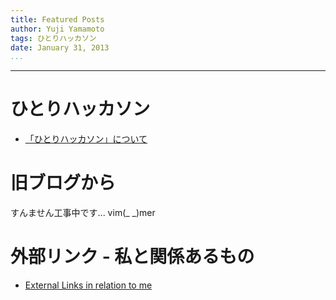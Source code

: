 ```yaml
---
title: Featured Posts
author: Yuji Yamamoto
tags: ひとりハッカソン
date: January 31, 2013
...
```

---

# ひとりハッカソン
- [「ひとりハッカソン」について]( /posts/2013-01-05-hitori-hackathon.html )

# 旧ブログから
すんません工事中です... vim(\_ \_)mer

# 外部リンク - 私と関係あるもの
- [External Links in relation to me]( /posts/links.html )
